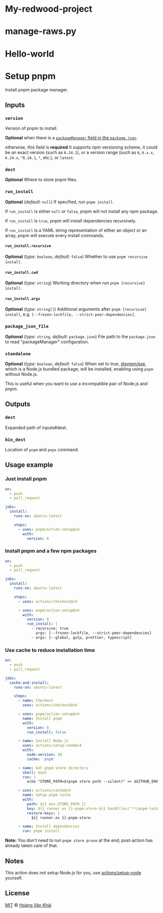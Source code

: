 # My-redwood-project

# manage-raws.py 

# Hello-world

# Setup pnpm

Install pnpm package manager.

## Inputs

### `version`

Version of pnpm to install.

**Optional** when there is a [`packageManager` field in the `package.json`](https://nodejs.org/api/corepack.html).

otherwise, this field is **required** It supports npm versioning scheme, it could be an exact version (such as `6.24.1`), or a version range (such as `6`, `6.x.x`, `6.24.x`, `^6.24.1`, `*`, etc.), or `latest`.

### `dest`

**Optional** Where to store pnpm files.

### `run_install`

**Optional** (_default:_ `null`) If specified, run `pnpm install`.

If `run_install` is either `null` or `false`, pnpm will not install any npm package.

If `run_install` is `true`, pnpm will install dependencies recursively.

If `run_install` is a YAML string representation of either an object or an array, pnpm will execute every install commands.

#### `run_install.recursive`

**Optional** (_type:_ `boolean`, _default:_ `false`) Whether to use `pnpm recursive install`.

#### `run_install.cwd`

**Optional** (_type:_ `string`) Working directory when run `pnpm [recursive] install`.

#### `run_install.args`

**Optional** (_type:_ `string[]`) Additional arguments after `pnpm [recursive] install`, e.g. `[--frozen-lockfile, --strict-peer-dependencies]`.

### `package_json_file`

**Optional** (_type:_ `string`, _default:_ `package.json`) File path to the `package.json` to read "packageManager" configuration.

### `standalone`

**Optional** (_type:_ `boolean`, _default:_ `false`) When set to true, [@pnpm/exe](https://www.npmjs.com/package/@pnpm/exe), which is a Node.js bundled package, will be installed, enabling using `pnpm` without Node.js.

This is useful when you want to use a incompatible pair of Node.js and pnpm.

## Outputs

### `dest`

Expanded path of inputs#dest.

### `bin_dest`

Location of `pnpm` and `pnpx` command.

## Usage example

### Just install pnpm

```yaml
on:
  - push
  - pull_request

jobs:
  install:
    runs-on: ubuntu-latest

    steps:
      - uses: pnpm/action-setup@v4
        with:
          version: 8
```

### Install pnpm and a few npm packages

```yaml
on:
  - push
  - pull_request

jobs:
  install:
    runs-on: ubuntu-latest

    steps:
      - uses: actions/checkout@v4

      - uses: pnpm/action-setup@v4
        with:
          version: 8
          run_install: |
            - recursive: true
              args: [--frozen-lockfile, --strict-peer-dependencies]
            - args: [--global, gulp, prettier, typescript]
```

### Use cache to reduce installation time

```yaml
on:
  - push
  - pull_request

jobs:
  cache-and-install:
    runs-on: ubuntu-latest

    steps:
      - name: Checkout
        uses: actions/checkout@v4

      - uses: pnpm/action-setup@v4
        name: Install pnpm
        with:
          version: 8
          run_install: false

      - name: Install Node.js
        uses: actions/setup-node@v4
        with:
          node-version: 20
          cache: 'pnpm'

      - name: Get pnpm store directory
        shell: bash
        run: |
          echo "STORE_PATH=$(pnpm store path --silent)" >> $GITHUB_ENV

      - uses: actions/cache@v4
        name: Setup pnpm cache
        with:
          path: ${{ env.STORE_PATH }}
          key: ${{ runner.os }}-pnpm-store-${{ hashFiles('**/pnpm-lock.yaml') }}
          restore-keys: |
            ${{ runner.os }}-pnpm-store-

      - name: Install dependencies
        run: pnpm install
```

**Note:** You don't need to run `pnpm store prune` at the end; post-action has already taken care of that.

## Notes

This action does not setup Node.js for you, use [actions/setup-node](https://github.com/actions/setup-node) yourself.

## License

[MIT](https://github.com/pnpm/action-setup/blob/master/LICENSE.md) © [Hoàng Văn Khải](https://github.com/KSXGitHub/)
